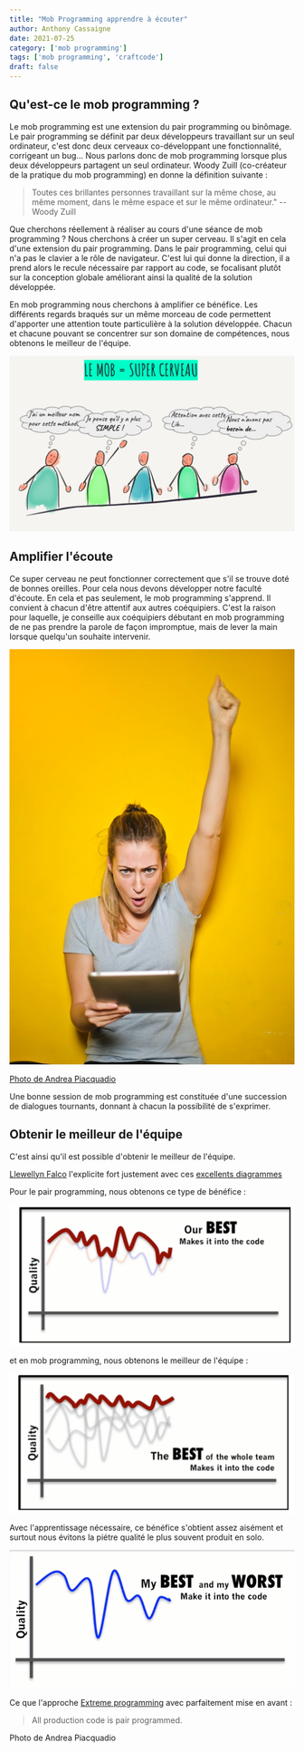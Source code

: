 ```yaml
---
title: "Mob Programming apprendre à écouter"
author: Anthony Cassaigne
date: 2021-07-25
category: ['mob programming']
tags: ['mob programming', 'craftcode'] 
draft: false
---
```


## Qu'est-ce le mob programming ?

Le mob programming est une extension du pair programming ou binômage.
Le pair programming se définit par deux développeurs travaillant sur
un seul ordinateur, c'est donc deux cerveaux co-développant une
fonctionnalité, corrigeant un bug... Nous parlons donc de mob
programming lorsque plus deux développeurs partagent un seul
ordinateur. Woody Zuill (co-créateur de la pratique du mob
programming) en donne la définition suivante :

> Toutes ces brillantes personnes travaillant sur la même chose, au
> même moment, dans le même espace et sur le même ordinateur."
> -- Woody Zuill 

Que cherchons réellement à réaliser au cours d'une séance de mob
programming ? Nous cherchons à créer un super cerveau. Il s'agit en
cela d'une extension du pair programming. Dans le pair programming,
celui qui n'a pas le clavier a le rôle de navigateur. C'est lui qui
donne la direction, il a prend alors le recule nécessaire par rapport
au code, se focalisant plutôt sur la conception globale améliorant
ainsi la qualité de la solution développée.

En mob programming nous cherchons à amplifier ce bénéfice. Les
différents regards braqués sur un même morceau de code permettent
d'apporter une attention toute particulière à la solution développée.
Chacun et chacune pouvant se concentrer sur son domaine de
compétences, nous obtenons le meilleur de l'équipe.

![Mob surper cerveau](mob_super_cerveau.png)

## Amplifier l'écoute

Ce super cerveau ne peut fonctionner correctement que s'il se trouve
doté de bonnes oreilles. Pour cela nous devons développer notre
faculté d'écoute. En cela et pas seulement, le mob programming
s'apprend. Il convient à chacun d'être attentif aux autres
coéquipiers. C'est la raison pour laquelle, je conseille aux
coéquipiers débutant en mob programming de ne pas prendre la parole de
façon impromptue, mais de lever la main lorsque quelqu'un souhaite
intervenir.

![Raise Hand](pexels-andrea-piacquadio-761977.jpg)

[Photo de Andrea Piacquadio](https://www.pexels.com/fr-fr/@olly)


Une bonne session de mob programming est constituée d'une succession
de dialogues tournants, donnant à chacun la possibilité de s'exprimer.

## Obtenir le meilleur de l'équipe

C'est ainsi qu'il est possible d'obtenir le meilleur de l'équipe.

[Llewellyn Falco](http://llewellynfalco.blogspot.com/) l'explicite fort justement avec ces [excellents diagrammes](http://llewellynfalco.blogspot.com/p/infographics.html#GettingTheBestfromtheMob) 

Pour le pair programming, nous obtenons ce type de bénéfice :

![Pair programming best](pair_programming_best.png)

et en mob programming, nous obtenons le meilleur de l'équipe :

![Pair programming best](mob_programming_best.png)

Avec l'apprentissage nécessaire, ce bénéfice s'obtient assez aisément
et surtout nous évitons la piétre qualité le plus souvent produit en solo.

![Solo programming](best_and_worst_for_solo.png)

Ce que l'approche [Extreme programming](http://www.extremeprogramming.org/rules.html) avec parfaitement mise en avant :

> All production code is pair programmed.





Photo de Andrea Piacquadio 
